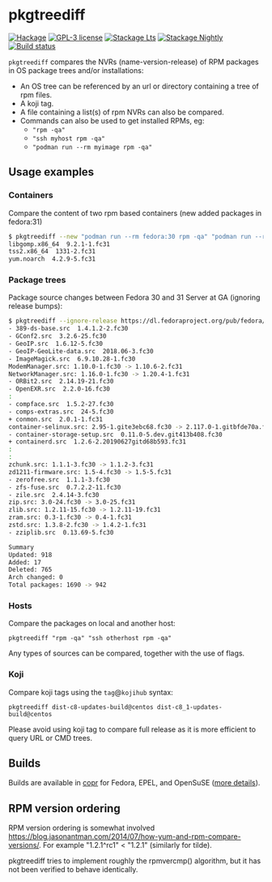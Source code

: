 # pkgtreediff

[![Hackage](https://img.shields.io/hackage/v/pkgtreediff.svg)](https://hackage.haskell.org/package/pkgtreediff)
[![GPL-3 license](https://img.shields.io/badge/license-GPL--3-blue.svg)](LICENSE)
[![Stackage Lts](http://stackage.org/package/pkgtreediff/badge/lts)](http://stackage.org/lts/package/pkgtreediff)
[![Stackage Nightly](http://stackage.org/package/pkgtreediff/badge/nightly)](http://stackage.org/nightly/package/pkgtreediff)
[![Build status](https://secure.travis-ci.org/juhp/pkgtreediff.svg)](https://travis-ci.org/juhp/pkgtreediff)

`pkgtreediff` compares the NVRs (name-version-release) of RPM packages in OS package trees and/or installations:

- An OS tree can be referenced by an url or directory containing a tree of rpm files.
- A koji tag.
- A file containing a list(s) of rpm NVRs can also be compared.
- Commands can also be used to get installed RPMs, eg:
  - `"rpm -qa"`
  - `"ssh myhost rpm -qa"`
  - `"podman run --rm myimage rpm -qa"`

## Usage examples

### Containers

Compare the content of two rpm based containers (new added packages in fedora:31)

```bash session
$ pkgtreediff --new "podman run --rm fedora:30 rpm -qa" "podman run --rm fedora:31 rpm -qa"
libgomp.x86_64  9.2.1-1.fc31
tss2.x86_64  1331-2.fc31
yum.noarch  4.2.9-5.fc31
```

### Package trees

Package source changes between Fedora 30 and 31 Server at GA (ignoring release bumps):

```bash session
$ pkgtreediff --ignore-release https://dl.fedoraproject.org/pub/fedora/linux/releases/{30,31}/Server/source/tree/Packages/
- 389-ds-base.src  1.4.1.2-2.fc30
- GConf2.src  3.2.6-25.fc30
- GeoIP.src  1.6.12-5.fc30
- GeoIP-GeoLite-data.src  2018.06-3.fc30
- ImageMagick.src  6.9.10.28-1.fc30
ModemManager.src: 1.10.0-1.fc30 -> 1.10.6-2.fc31
NetworkManager.src: 1.16.0-1.fc30 -> 1.20.4-1.fc31
- ORBit2.src  2.14.19-21.fc30
- OpenEXR.src  2.2.0-16.fc30
:
- compface.src  1.5.2-27.fc30
- comps-extras.src  24-5.fc30
+ conmon.src  2.0.1-1.fc31
container-selinux.src: 2.95-1.gite3ebc68.fc30 -> 2.117.0-1.gitbfde70a.fc31
- container-storage-setup.src  0.11.0-5.dev.git413b408.fc30
+ containerd.src  1.2.6-2.20190627gitd68b593.fc31
:
:
zchunk.src: 1.1.1-3.fc30 -> 1.1.2-3.fc31
zd1211-firmware.src: 1.5-4.fc30 -> 1.5-5.fc31
- zerofree.src  1.1.1-3.fc30
- zfs-fuse.src  0.7.2.2-11.fc30
- zile.src  2.4.14-3.fc30
zip.src: 3.0-24.fc30 -> 3.0-25.fc31
zlib.src: 1.2.11-15.fc30 -> 1.2.11-19.fc31
zram.src: 0.3-1.fc30 -> 0.4-1.fc31
zstd.src: 1.3.8-2.fc30 -> 1.4.2-1.fc31
- zziplib.src  0.13.69-5.fc30

Summary
Updated: 918
Added: 17
Deleted: 765
Arch changed: 0
Total packages: 1690 -> 942
```

### Hosts

Compare the packages on local and another host:

```
pkgtreediff "rpm -qa" "ssh otherhost rpm -qa"
```

Any types of sources can be compared, together with the use of flags.

### Koji

Compare koji tags using the `tag`@`kojihub` syntax:

```
pkgtreediff dist-c8-updates-build@centos dist-c8_1-updates-build@centos
```

Please avoid using koji tag to compare full release as it is more efficient to
query URL or CMD trees.

## Builds

Builds are available in
[copr](https://copr.fedorainfracloud.org/coprs/petersen/pkgtreediff/)
for Fedora, EPEL, and OpenSuSE
([more details](https://copr.fedorainfracloud.org/coprs/petersen/pkgtreediff/monitor/detailed)).

## RPM version ordering
RPM version ordering is somewhat involved
<https://blog.jasonantman.com/2014/07/how-yum-and-rpm-compare-versions/>.
For example "1.2.1^rc1" < "1.2.1" (similarly for tilde).

pkgtreediff tries to implement roughly the rpmvercmp() algorithm,
but it has not been verified to behave identically.
